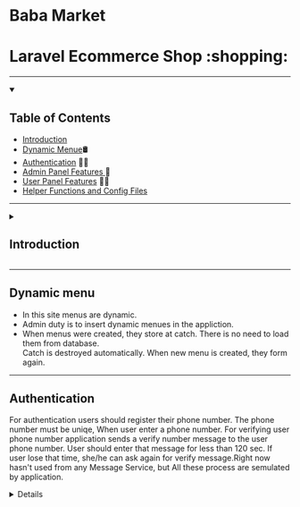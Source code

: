 <div dir="ltr">
<h1> 
Baba Market
</h1>

<h1>Laravel Ecommerce Shop :shopping:	</h1>

<hr>

<details open>
<summary><h2>Table of Contents</h2></summary>

-   [Introduction](#intro)
-   [Dynamic Menue](#Dynamic-menu):oil_drum:
-   [ Authentication](#Authentication) :man_technologist:
-   [ Admin Panel Features ](#Admin-Panel-Features) :stars:
-   [User Panel Features](#User-Panel-Features) :technologist:
-   [ Helper Functions and Config Files](#Helper-Functions-and-Config-Files)
</details>

<hr>
<details id="intro"> 
<summary><h2>Introduction</h2></summary>
It is an eCommerce website that has created by Laravel 9. It has a dashboard for admins to manage (CRUD) products and all product dependencies. Users can register at this app, buys products and order products.  
</details>

<hr>

## Dynamic menu

-   In this site menus are dynamic.
-   Admin duty is to insert dynamic menues in the appliction.
-   When menus were created, they store at catch. There is no need to load them from database.
    <br>
    Catch is destroyed automatically. When new menu is created, they form again.

<hr>

## Authentication

For authentication users should register their phone number. The phone number must be uniqe, When user enter a phone number. For verifying user phone number application sends a verify number message to the user phone number. User should enter that message for less than 120 sec. If user lose that time, she/he can ask again for verify message.Right now hasn't used from any Message Service, but All these process are semulated by application.

<details>

<hr>

## Admin Panel Features

### :one: Dashboard

1. Display products numbers
1. Display users numbers
1. Display orders numbers
1. Main menus numbers

### :two: Comments :left_speech_bubble:

1. Seeing new comments
1. Removing Comments
1. Comment confirmation or comment unconfirmation for desplaying bellow the products.
1. Abality to answer the comment.

### :three: Orders :page_with_curl:

#### Orders Types

| #   | Title       | Description                                |
| --- | ----------- | ------------------------------------------ |
| 1   | `new`       | The new order                              |
| 2   | `paid`      | The order price was paid successfully      |
| 3   | `pending`   | Admin has delivered product to the postman |
| 4   | `delivered` | Customer has recieved the product          |
| 5   | `fail`      | The paying has faced with error            |
| 5   | `canceled`  | Paying has canceled by customer            |

#### Seeing All Orders

1. Display orders
1. Admin can see orders details like: product type, price, product value, total price and paying details.

#### Searching on order

-   Admin is able to search on order by Payment Code or Tracking Code
    > Tracking Code: When product price was paiyed successfull, Tracking code sends to customer.
    > Payment Code: A return code from Payment Port, it shows that price has payed successfully.

### :four: Categories :label:

1. Creating adn editing site's main menu.

### :five: Brand :bookmark:

1. Creating and editing brand product.
1. Brand picture upload.

### :six: Color :art:

1. Creating and edinting color.
1. Choosing color code as Hex.

### :seven: Size :straight_ruler:

1. Creating and editing size.

### :eight: City and State :round_pushpin:

1. Creating and editing city
1. Creating and editing state

### :nine: Discounts :ticket:

1.  Ceating and edint discount
1.  Admin can choose different type of discount's banner
1.  Displaying discounts
1.  Choosing discount percentage, start date, and end date.

### :keycap_ten:Products

#### Creating new product

1. Choosing title and slug for a product.
1. Choosing main category and subcategory for a product.
1. adding products details dymanicly.
1. Choosing product color and product size (Optional)
1. Choosing product brand.
1. Specifying product price and product discount in specific period.
1. Choosing products cover.
1. Choosing Product gallary.
1. Product short description.
1. Product log description.

#### Display products

-   Display products with pagination

## User Panel Features

1. Adding product to wish list.
1. Loging and logout.
1. Baying product.
1. Display Product purchesed list.
1. Comment on products.

## Helper Functions and Config Files

<div dir="ltr">

#### Shop Config

</div>

<b>
 Shop config functions have located at config/shop.php. that consist of following functions: 
</b>

1. (pagination): shows how many rows display on the page
1. Setting about about OTP.
1. image upload config.
1. CRUD operations message text.

 </div>
